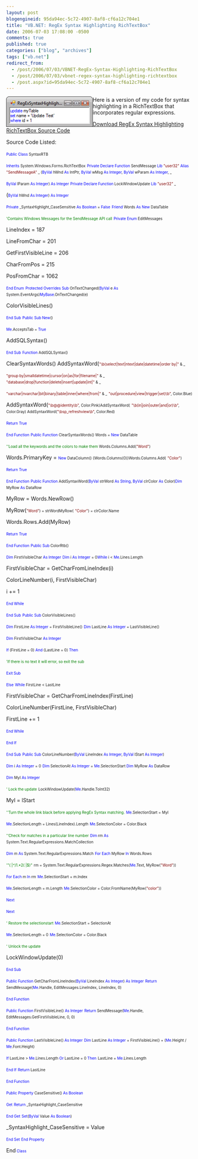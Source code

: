 ```yaml
---
layout: post
blogengineid: 95da94ec-5c72-4907-8af8-cf6a12c704e1
title: "VB.NET: RegEx Syntax Highlighting RichTextBox"
date: 2006-07-03 17:08:00 -0500
comments: true
published: true
categories: ["blog", "archives"]
tags: ["vb.net"]
redirect_from: 
  - /post/2006/07/03/VBNET-RegEx-Syntax-Highlighting-RichTextBox
  - /post/2006/07/03/vbnet-regex-syntax-highlighting-richtextbox
  - /post.aspx?id=95da94ec-5c72-4907-8af8-cf6a12c704e1
---
```

<!-- more -->

<img class="photosmall" src="/download/blog/1311/regexsyntaxhighlighter.png" border="0" alt="RegEx Syntax Highlighter" hspace="0" align="left" />Here is a version of my code for syntax highlighting in a RichTextBox that incorporates regular expressions.

 

<a href="/download/blog/1311/SyntaxRTB.vb.txt">Download RegEx Syntax Highlighting RichTextBox Source Code</a>

Source Code Listed:

<span style="color: #0000ff; font-size: x-small;">Public</span><span style="font-size: x-small;"> </span><span style="color: #0000ff; font-size: x-small;">Class</span><span style="font-size: x-small;"> SyntaxRTB</span><span style="font-size: x-small;">

<span style="color: #0000ff; font-size: x-small;">Inherits</span><span style="font-size: x-small;"> System.Windows.Forms.RichTextBox</span>
</span><span style="color: #0000ff; font-size: x-small;">Private</span><span style="font-size: x-small;"> </span><span style="color: #0000ff; font-size: x-small;">Declare</span><span style="font-size: x-small;"> </span><span style="color: #0000ff; font-size: x-small;">Function</span><span style="font-size: x-small;"> SendMessage </span><span style="color: #0000ff; font-size: x-small;">Lib</span><span style="font-size: x-small;"> </span><span style="color: #800000; font-size: x-small;">"user32"</span><span style="font-size: x-small;"> </span><span style="color: #0000ff; font-size: x-small;">Alias</span><span style="font-size: x-small;"> </span><span style="color: #800000; font-size: x-small;">"SendMessageA"</span><span style="font-size: x-small;"> _</span><span style="font-size: x-small;"> (</span><span style="color: #0000ff; font-size: x-small;">ByVal</span><span style="font-size: x-small;"> hWnd </span><span style="color: #0000ff; font-size: x-small;">As</span><span style="font-size: x-small;"> IntPtr, </span><span style="color: #0000ff; font-size: x-small;">ByVal</span><span style="font-size: x-small;"> wMsg </span><span style="color: #0000ff; font-size: x-small;">As</span><span style="font-size: x-small;"> </span><span style="color: #0000ff; font-size: x-small;">Integer</span><span style="font-size: x-small;">, </span><span style="color: #0000ff; font-size: x-small;">ByVal</span><span style="font-size: x-small;"> wParam </span><span style="color: #0000ff; font-size: x-small;">As</span><span style="font-size: x-small;"> </span><span style="color: #0000ff; font-size: x-small;">Integer</span><span style="font-size: x-small;">, _</span><span style="font-size: x-small;">

<span style="color: #0000ff; font-size: x-small;">ByVal</span><span style="font-size: x-small;"> lParam </span><span style="color: #0000ff; font-size: x-small;">As</span><span style="font-size: x-small;"> </span><span style="color: #0000ff; font-size: x-small;">Integer</span><span style="font-size: x-small;">) </span><span style="color: #0000ff; font-size: x-small;">As</span><span style="font-size: x-small;"> </span><span style="color: #0000ff; font-size: x-small;">Integer</span>
</span><span style="color: #0000ff; font-size: x-small;">Private</span><span style="font-size: x-small;"> </span><span style="color: #0000ff; font-size: x-small;">Declare</span><span style="font-size: x-small;"> </span><span style="color: #0000ff; font-size: x-small;">Function</span><span style="font-size: x-small;"> LockWindowUpdate </span><span style="color: #0000ff; font-size: x-small;">Lib</span><span style="font-size: x-small;"> </span><span style="color: #800000; font-size: x-small;">"user32"</span><span style="font-size: x-small;"> _</span><span style="font-size: x-small;">

(<span style="color: #0000ff; font-size: x-small;">ByVal</span><span style="font-size: x-small;"> hWnd </span><span style="color: #0000ff; font-size: x-small;">As</span><span style="font-size: x-small;"> </span><span style="color: #0000ff; font-size: x-small;">Integer</span><span style="font-size: x-small;">) </span><span style="color: #0000ff; font-size: x-small;">As</span><span style="font-size: x-small;"> </span><span style="color: #0000ff; font-size: x-small;">Integer</span>
</span><span style="font-size: x-small;">

<span style="color: #0000ff; font-size: x-small;">Private</span><span style="font-size: x-small;"> _SyntaxHighlight_CaseSensitive </span><span style="color: #0000ff; font-size: x-small;">As</span><span style="font-size: x-small;"> </span><span style="color: #0000ff; font-size: x-small;">Boolean</span><span style="font-size: x-small;"> = </span><span style="color: #0000ff; font-size: x-small;">False</span>
</span><span style="color: #0000ff; font-size: x-small;">Friend</span><span style="font-size: x-small;"> Words </span><span style="color: #0000ff; font-size: x-small;">As</span><span style="font-size: x-small;"> </span><span style="color: #0000ff; font-size: x-small;">New</span><span style="font-size: x-small;"> DataTable</span><span style="font-size: x-small;">

<span style="color: #008000; font-size: x-small;">'Contains Windows Messages for the SendMessage API call</span>
</span><span style="color: #0000ff; font-size: x-small;">Private</span><span style="font-size: x-small;"> </span><span style="color: #0000ff; font-size: x-small;">Enum</span><span style="font-size: x-small;"> EditMessages</span><span style="font-size: x-small;">

LineIndex = 187

LineFromChar = 201

GetFirstVisibleLine = 206

CharFromPos = 215

PosFromChar = 1062

<span style="color: #0000ff; font-size: x-small;">End</span><span style="font-size: x-small;"> </span><span style="color: #0000ff; font-size: x-small;">Enum</span>
</span><span style="color: #0000ff; font-size: x-small;">Protected</span><span style="font-size: x-small;"> </span><span style="color: #0000ff; font-size: x-small;">Overrides</span><span style="font-size: x-small;"> </span><span style="color: #0000ff; font-size: x-small;">Sub</span><span style="font-size: x-small;"> OnTextChanged(</span><span style="color: #0000ff; font-size: x-small;">ByVal</span><span style="font-size: x-small;"> e </span><span style="color: #0000ff; font-size: x-small;">As</span><span style="font-size: x-small;"> System.EventArgs)</span><span style="color: #0000ff; font-size: x-small;">MyBase</span><span style="font-size: x-small;">.OnTextChanged(e)</span><span style="font-size: x-small;">

ColorVisibleLines()

<span style="color: #0000ff; font-size: x-small;">End</span><span style="font-size: x-small;"> </span><span style="color: #0000ff; font-size: x-small;">Sub</span>
</span><span style="color: #0000ff; font-size: x-small;">Public</span><span style="font-size: x-small;"> </span><span style="color: #0000ff; font-size: x-small;">Sub</span><span style="font-size: x-small;"> </span><span style="color: #0000ff; font-size: x-small;">New</span><span style="font-size: x-small;">()</span><span style="font-size: x-small;">

<span style="color: #0000ff; font-size: x-small;">Me</span><span style="font-size: x-small;">.AcceptsTab = </span><span style="color: #0000ff; font-size: x-small;">True</span>
</span><span style="font-size: x-small;">

AddSQLSyntax()

<span style="color: #0000ff; font-size: x-small;">End</span><span style="font-size: x-small;"> </span><span style="color: #0000ff; font-size: x-small;">Sub</span>
</span><span style="color: #0000ff; font-size: x-small;">Function</span><span style="font-size: x-small;"> AddSQLSyntax()</span><span style="font-size: x-small;">

ClearSyntaxWords()
AddSyntaxWord(</span><span style="color: #800000; font-size: x-small;">"\b(select|text|ntext|date|datetime|order by|"</span><span style="font-size: x-small;"> &amp; _</span><span style="font-size: x-small;">

<span style="color: #800000; font-size: x-small;">"group by|smalldatetime|cursor|on|as|for|filename|"</span><span style="font-size: x-small;"> &amp; _</span>
</span><span style="color: #800000; font-size: x-small;">"database|drop|function|delete|insert|update|int|"</span><span style="font-size: x-small;"> &amp; _</span><span style="font-size: x-small;">

<span style="color: #800000; font-size: x-small;">"varchar|nvarchar|bit|binary|table|inner|where|from|"</span><span style="font-size: x-small;"> &amp; _</span>
</span><span style="color: #800000; font-size: x-small;">"out|procedure|view|trigger|set)\b"</span><span style="font-size: x-small;">, Color.Blue)</span><span style="font-size: x-small;">

AddSyntaxWord(<span style="color: #800000; font-size: x-small;">"\b@@identity\b"</span><span style="font-size: x-small;">, Color.Pink)AddSyntaxWord(</span>
</span><span style="color: #800000; font-size: x-small;">"\b(in|join|outer|and|or)\b"</span><span style="font-size: x-small;">, Color.Gray)</span><span style="font-size: x-small;"> AddSyntaxWord(</span><span style="color: #800000; font-size: x-small;">"\bsp_refreshview\b"</span><span style="font-size: x-small;">, Color.Red)</span><span style="font-size: x-small;">

<span style="color: #0000ff; font-size: x-small;">Return</span><span style="font-size: x-small;"> </span><span style="color: #0000ff; font-size: x-small;">True</span>
</span><span style="font-size: x-small;">

<span style="color: #0000ff; font-size: x-small;">End</span><span style="font-size: x-small;"> </span><span style="color: #0000ff; font-size: x-small;">Function</span>
</span><span style="color: #0000ff; font-size: x-small;">Public</span><span style="font-size: x-small;"> </span><span style="color: #0000ff; font-size: x-small;">Function</span><span style="font-size: x-small;"> ClearSyntaxWords()</span><span style="font-size: x-small;"> Words = </span><span style="color: #0000ff; font-size: x-small;">New</span><span style="font-size: x-small;"> DataTable</span><span style="font-size: x-small;">

<span style="color: #008000; font-size: x-small;">''Load all the keywords and the colors to make them </span>
</span><span style="font-size: x-small;">Words.Columns.Add(</span><span style="color: #800000; font-size: x-small;">"Word"</span><span style="font-size: x-small;">)</span><span style="font-size: x-small;">

Words.PrimaryKey = <span style="color: #0000ff; font-size: x-small;">New</span><span style="font-size: x-small;"> DataColumn() {Words.Columns(0)}Words.Columns.Add(</span>
</span><span style="color: #800000; font-size: x-small;">"Color"</span><span style="font-size: x-small;">)</span><span style="font-size: x-small;">

<span style="color: #0000ff; font-size: x-small;">Return</span><span style="font-size: x-small;"> </span><span style="color: #0000ff; font-size: x-small;">True</span>
</span><span style="font-size: x-small;">

<span style="color: #0000ff; font-size: x-small;">End</span><span style="font-size: x-small;"> </span><span style="color: #0000ff; font-size: x-small;">Function</span>
</span><span style="color: #0000ff; font-size: x-small;">Public</span><span style="font-size: x-small;"> </span><span style="color: #0000ff; font-size: x-small;">Function</span><span style="font-size: x-small;"> AddSyntaxWord(</span><span style="color: #0000ff; font-size: x-small;">ByVal</span><span style="font-size: x-small;"> strWord </span><span style="color: #0000ff; font-size: x-small;">As</span><span style="font-size: x-small;"> </span><span style="color: #0000ff; font-size: x-small;">String</span><span style="font-size: x-small;">, </span><span style="color: #0000ff; font-size: x-small;">ByVal</span><span style="font-size: x-small;"> clrColor </span><span style="color: #0000ff; font-size: x-small;">As</span><span style="font-size: x-small;"> Color)</span><span style="color: #0000ff; font-size: x-small;">Dim</span><span style="font-size: x-small;"> MyRow </span><span style="color: #0000ff; font-size: x-small;">As</span><span style="font-size: x-small;"> DataRow</span><span style="font-size: x-small;">

MyRow = Words.NewRow()

MyRow(<span style="color: #800000; font-size: x-small;">"Word"</span><span style="font-size: x-small;">) = strWordMyRow(</span>
</span><span style="color: #800000; font-size: x-small;">"Color"</span><span style="font-size: x-small;">) = clrColor.Name</span><span style="font-size: x-small;">

Words.Rows.Add(MyRow)

<span style="color: #0000ff; font-size: x-small;">Return</span><span style="font-size: x-small;"> </span><span style="color: #0000ff; font-size: x-small;">True</span>
</span><span style="font-size: x-small;">

<span style="color: #0000ff; font-size: x-small;">End</span><span style="font-size: x-small;"> </span><span style="color: #0000ff; font-size: x-small;">Function</span>
</span><span style="color: #0000ff; font-size: x-small;">Public</span><span style="font-size: x-small;"> </span><span style="color: #0000ff; font-size: x-small;">Sub</span><span style="font-size: x-small;"> ColorRtb()</span><span style="font-size: x-small;">

<span style="color: #0000ff; font-size: x-small;">Dim</span><span style="font-size: x-small;"> FirstVisibleChar </span><span style="color: #0000ff; font-size: x-small;">As</span><span style="font-size: x-small;"> </span><span style="color: #0000ff; font-size: x-small;">Integer</span>
</span><span style="color: #0000ff; font-size: x-small;">Dim</span><span style="font-size: x-small;"> i </span><span style="color: #0000ff; font-size: x-small;">As</span><span style="font-size: x-small;"> </span><span style="color: #0000ff; font-size: x-small;">Integer</span><span style="font-size: x-small;"> = 0</span><span style="color: #0000ff; font-size: x-small;">While</span><span style="font-size: x-small;"> i < </span><span style="color: #0000ff; font-size: x-small;">Me</span><span style="font-size: x-small;">.Lines.Length</span><span style="font-size: x-small;">

FirstVisibleChar = GetCharFromLineIndex(i)

ColorLineNumber(i, FirstVisibleChar)

i += 1

<span style="color: #0000ff; font-size: x-small;">End</span><span style="font-size: x-small;"> </span><span style="color: #0000ff; font-size: x-small;">While</span>
</span><span style="font-size: x-small;">

<span style="color: #0000ff; font-size: x-small;">End</span><span style="font-size: x-small;"> </span><span style="color: #0000ff; font-size: x-small;">Sub</span>
</span><span style="color: #0000ff; font-size: x-small;">Public</span><span style="font-size: x-small;"> </span><span style="color: #0000ff; font-size: x-small;">Sub</span><span style="font-size: x-small;"> ColorVisibleLines()</span><span style="font-size: x-small;">

<span style="color: #0000ff; font-size: x-small;">Dim</span><span style="font-size: x-small;"> FirstLine </span><span style="color: #0000ff; font-size: x-small;">As</span><span style="font-size: x-small;"> </span><span style="color: #0000ff; font-size: x-small;">Integer</span><span style="font-size: x-small;"> = FirstVisibleLine()</span>
</span><span style="color: #0000ff; font-size: x-small;">Dim</span><span style="font-size: x-small;"> LastLine </span><span style="color: #0000ff; font-size: x-small;">As</span><span style="font-size: x-small;"> </span><span style="color: #0000ff; font-size: x-small;">Integer</span><span style="font-size: x-small;"> = LastVisibleLine()</span><span style="font-size: x-small;">

<span style="color: #0000ff; font-size: x-small;">Dim</span><span style="font-size: x-small;"> FirstVisibleChar </span><span style="color: #0000ff; font-size: x-small;">As</span><span style="font-size: x-small;"> </span><span style="color: #0000ff; font-size: x-small;">Integer</span>
</span><span style="font-size: x-small;">

<span style="color: #0000ff; font-size: x-small;">If</span><span style="font-size: x-small;"> (FirstLine = 0) </span><span style="color: #0000ff; font-size: x-small;">And</span><span style="font-size: x-small;"> (LastLine = 0) </span><span style="color: #0000ff; font-size: x-small;">Then</span>
</span><span style="font-size: x-small;">

<span style="color: #008000; font-size: x-small;">'If there is no text it will error, so exit the sub</span>
</span><span style="font-size: x-small;">

<span style="color: #0000ff; font-size: x-small;">Exit</span><span style="font-size: x-small;"> </span><span style="color: #0000ff; font-size: x-small;">Sub</span>
</span><span style="font-size: x-small;">

<span style="color: #0000ff; font-size: x-small;">Else</span>
</span><span style="color: #0000ff; font-size: x-small;">While</span><span style="font-size: x-small;"> FirstLine < LastLine</span><span style="font-size: x-small;">

FirstVisibleChar = GetCharFromLineIndex(FirstLine)

ColorLineNumber(FirstLine, FirstVisibleChar)

FirstLine += 1

<span style="color: #0000ff; font-size: x-small;">End</span><span style="font-size: x-small;"> </span><span style="color: #0000ff; font-size: x-small;">While</span>
</span><span style="font-size: x-small;">

<span style="color: #0000ff; font-size: x-small;">End</span><span style="font-size: x-small;"> </span><span style="color: #0000ff; font-size: x-small;">If</span>
</span><span style="font-size: x-small;">

<span style="color: #0000ff; font-size: x-small;">End</span><span style="font-size: x-small;"> </span><span style="color: #0000ff; font-size: x-small;">Sub</span>
</span><span style="color: #0000ff; font-size: x-small;">Public</span><span style="font-size: x-small;"> </span><span style="color: #0000ff; font-size: x-small;">Sub</span><span style="font-size: x-small;"> ColorLineNumber(</span><span style="color: #0000ff; font-size: x-small;">ByVal</span><span style="font-size: x-small;"> LineIndex </span><span style="color: #0000ff; font-size: x-small;">As</span><span style="font-size: x-small;"> </span><span style="color: #0000ff; font-size: x-small;">Integer</span><span style="font-size: x-small;">, </span><span style="color: #0000ff; font-size: x-small;">ByVal</span><span style="font-size: x-small;"> lStart </span><span style="color: #0000ff; font-size: x-small;">As</span><span style="font-size: x-small;"> </span><span style="color: #0000ff; font-size: x-small;">Integer</span><span style="font-size: x-small;">)</span><span style="font-size: x-small;">

<span style="color: #0000ff; font-size: x-small;">Dim</span><span style="font-size: x-small;"> i </span><span style="color: #0000ff; font-size: x-small;">As</span><span style="font-size: x-small;"> </span><span style="color: #0000ff; font-size: x-small;">Integer</span><span style="font-size: x-small;"> = 0</span>
</span><span style="color: #0000ff; font-size: x-small;">Dim</span><span style="font-size: x-small;"> SelectionAt </span><span style="color: #0000ff; font-size: x-small;">As</span><span style="font-size: x-small;"> </span><span style="color: #0000ff; font-size: x-small;">Integer</span><span style="font-size: x-small;"> = </span><span style="color: #0000ff; font-size: x-small;">Me</span><span style="font-size: x-small;">.SelectionStart</span><span style="font-size: x-small;"> </span><span style="color: #0000ff; font-size: x-small;">Dim</span><span style="font-size: x-small;"> MyRow </span><span style="color: #0000ff; font-size: x-small;">As</span><span style="font-size: x-small;"> DataRow</span><span style="font-size: x-small;">

<span style="color: #0000ff; font-size: x-small;">Dim</span><span style="font-size: x-small;"> MyI </span><span style="color: #0000ff; font-size: x-small;">As</span><span style="font-size: x-small;"> </span><span style="color: #0000ff; font-size: x-small;">Integer</span>
</span><span style="font-size: x-small;">

<span style="color: #008000; font-size: x-small;">' Lock the update</span>
</span><span style="font-size: x-small;">LockWindowUpdate(</span><span style="color: #0000ff; font-size: x-small;">Me</span><span style="font-size: x-small;">.Handle.ToInt32)</span><span style="font-size: x-small;">

MyI = lStart

<span style="color: #008000; font-size: x-small;">''Turn the whole link black before applying RegEx Syntax matching.</span>
</span><span style="color: #0000ff; font-size: x-small;">Me</span><span style="font-size: x-small;">.SelectionStart = MyI</span><span style="font-size: x-small;">

<span style="color: #0000ff; font-size: x-small;">Me</span><span style="font-size: x-small;">.SelectionLength = Lines(LineIndex).Length</span>
</span><span style="color: #0000ff; font-size: x-small;">Me</span><span style="font-size: x-small;">.SelectionColor = Color.Black</span><span style="font-size: x-small;">

<span style="color: #008000; font-size: x-small;">''Check for matches in a particular line number</span>
</span><span style="color: #0000ff; font-size: x-small;">Dim</span><span style="font-size: x-small;"> rm </span><span style="color: #0000ff; font-size: x-small;">As</span><span style="font-size: x-small;"> System.Text.RegularExpressions.MatchCollection</span><span style="font-size: x-small;">

<span style="color: #0000ff; font-size: x-small;">Dim</span><span style="font-size: x-small;"> m </span><span style="color: #0000ff; font-size: x-small;">As</span><span style="font-size: x-small;"> System.Text.RegularExpressions.Match</span>
</span><span style="color: #0000ff; font-size: x-small;">For</span><span style="font-size: x-small;"> </span><span style="color: #0000ff; font-size: x-small;">Each</span><span style="font-size: x-small;"> MyRow </span><span style="color: #0000ff; font-size: x-small;">In</span><span style="font-size: x-small;"> Words.Rows</span><span style="font-size: x-small;">

<span style="color: #008000; font-size: x-small;">'"( |^)1.*2( |$)"</span>
</span><span style="font-size: x-small;">rm = System.Text.RegularExpressions.Regex.Matches(</span><span style="color: #0000ff; font-size: x-small;">Me</span><span style="font-size: x-small;">.Text, MyRow(</span><span style="color: #800000; font-size: x-small;">"Word"</span><span style="font-size: x-small;">))</span><span style="font-size: x-small;">

<span style="color: #0000ff; font-size: x-small;">For</span><span style="font-size: x-small;"> </span><span style="color: #0000ff; font-size: x-small;">Each</span><span style="font-size: x-small;"> m </span><span style="color: #0000ff; font-size: x-small;">In</span><span style="font-size: x-small;"> rm</span>
</span><span style="color: #0000ff; font-size: x-small;">Me</span><span style="font-size: x-small;">.SelectionStart = m.Index</span><span style="font-size: x-small;">

<span style="color: #0000ff; font-size: x-small;">Me</span><span style="font-size: x-small;">.SelectionLength = m.Length</span>
</span><span style="color: #0000ff; font-size: x-small;">Me</span><span style="font-size: x-small;">.SelectionColor = Color.FromName(MyRow(</span><span style="color: #800000; font-size: x-small;">"color"</span><span style="font-size: x-small;">))</span><span style="font-size: x-small;">

<span style="color: #0000ff; font-size: x-small;">Next</span>
</span><span style="font-size: x-small;">

<span style="color: #0000ff; font-size: x-small;">Next</span>
</span><span style="font-size: x-small;">

<span style="color: #008000; font-size: x-small;">' Restore the selectionstart</span>
</span><span style="color: #0000ff; font-size: x-small;">Me</span><span style="font-size: x-small;">.SelectionStart = SelectionAt</span><span style="font-size: x-small;">

<span style="color: #0000ff; font-size: x-small;">Me</span><span style="font-size: x-small;">.SelectionLength = 0</span>
</span><span style="color: #0000ff; font-size: x-small;">Me</span><span style="font-size: x-small;">.SelectionColor = Color.Black</span><span style="font-size: x-small;">

<span style="color: #008000; font-size: x-small;">' Unlock the update</span>
</span><span style="font-size: x-small;">

LockWindowUpdate(0)

<span style="color: #0000ff; font-size: x-small;">End</span><span style="font-size: x-small;"> </span><span style="color: #0000ff; font-size: x-small;">Sub</span>
</span><span style="font-size: x-small;">

<span style="color: #0000ff; font-size: x-small;">Public</span><span style="font-size: x-small;"> </span><span style="color: #0000ff; font-size: x-small;">Function</span><span style="font-size: x-small;"> GetCharFromLineIndex(</span><span style="color: #0000ff; font-size: x-small;">ByVal</span><span style="font-size: x-small;"> LineIndex </span><span style="color: #0000ff; font-size: x-small;">As</span><span style="font-size: x-small;"> </span><span style="color: #0000ff; font-size: x-small;">Integer</span><span style="font-size: x-small;">) </span><span style="color: #0000ff; font-size: x-small;">As</span><span style="font-size: x-small;"> </span><span style="color: #0000ff; font-size: x-small;">Integer</span>
</span><span style="color: #0000ff; font-size: x-small;">Return</span><span style="font-size: x-small;"> SendMessage(</span><span style="color: #0000ff; font-size: x-small;">Me</span><span style="font-size: x-small;">.Handle, EditMessages.LineIndex, LineIndex, 0)</span><span style="font-size: x-small;">

<span style="color: #0000ff; font-size: x-small;">End</span><span style="font-size: x-small;"> </span><span style="color: #0000ff; font-size: x-small;">Function</span>
</span><span style="font-size: x-small;">

<span style="color: #0000ff; font-size: x-small;">Public</span><span style="font-size: x-small;"> </span><span style="color: #0000ff; font-size: x-small;">Function</span><span style="font-size: x-small;"> FirstVisibleLine() </span><span style="color: #0000ff; font-size: x-small;">As</span><span style="font-size: x-small;"> </span><span style="color: #0000ff; font-size: x-small;">Integer</span>
</span><span style="color: #0000ff; font-size: x-small;">Return</span><span style="font-size: x-small;"> SendMessage(</span><span style="color: #0000ff; font-size: x-small;">Me</span><span style="font-size: x-small;">.Handle, EditMessages.GetFirstVisibleLine, 0, 0)</span><span style="font-size: x-small;">

<span style="color: #0000ff; font-size: x-small;">End</span><span style="font-size: x-small;"> </span><span style="color: #0000ff; font-size: x-small;">Function</span>
</span><span style="font-size: x-small;">

<span style="color: #0000ff; font-size: x-small;">Public</span><span style="font-size: x-small;"> </span><span style="color: #0000ff; font-size: x-small;">Function</span><span style="font-size: x-small;"> LastVisibleLine() </span><span style="color: #0000ff; font-size: x-small;">As</span><span style="font-size: x-small;"> </span><span style="color: #0000ff; font-size: x-small;">Integer</span>
</span><span style="color: #0000ff; font-size: x-small;">Dim</span><span style="font-size: x-small;"> LastLine </span><span style="color: #0000ff; font-size: x-small;">As</span><span style="font-size: x-small;"> </span><span style="color: #0000ff; font-size: x-small;">Integer</span><span style="font-size: x-small;"> = FirstVisibleLine() + (</span><span style="color: #0000ff; font-size: x-small;">Me</span><span style="font-size: x-small;">.Height / </span><span style="color: #0000ff; font-size: x-small;">Me</span><span style="font-size: x-small;">.Font.Height)</span><span style="font-size: x-small;">

<span style="color: #0000ff; font-size: x-small;">If</span><span style="font-size: x-small;"> LastLine > </span><span style="color: #0000ff; font-size: x-small;">Me</span><span style="font-size: x-small;">.Lines.Length </span><span style="color: #0000ff; font-size: x-small;">Or</span><span style="font-size: x-small;"> LastLine = 0 </span><span style="color: #0000ff; font-size: x-small;">Then</span>
</span><span style="font-size: x-small;">LastLine = </span><span style="color: #0000ff; font-size: x-small;">Me</span><span style="font-size: x-small;">.Lines.Length</span><span style="font-size: x-small;">

<span style="color: #0000ff; font-size: x-small;">End</span><span style="font-size: x-small;"> </span><span style="color: #0000ff; font-size: x-small;">If</span>
</span><span style="color: #0000ff; font-size: x-small;">Return</span><span style="font-size: x-small;"> LastLine</span><span style="font-size: x-small;">

<span style="color: #0000ff; font-size: x-small;">End</span><span style="font-size: x-small;"> </span><span style="color: #0000ff; font-size: x-small;">Function</span>
</span><span style="font-size: x-small;">

<span style="color: #0000ff; font-size: x-small;">Public</span><span style="font-size: x-small;"> </span><span style="color: #0000ff; font-size: x-small;">Property</span><span style="font-size: x-small;"> CaseSensitive() </span><span style="color: #0000ff; font-size: x-small;">As</span><span style="font-size: x-small;"> </span><span style="color: #0000ff; font-size: x-small;">Boolean</span>
</span><span style="font-size: x-small;">

<span style="color: #0000ff; font-size: x-small;">Get</span>
</span><span style="color: #0000ff; font-size: x-small;">Return</span><span style="font-size: x-small;"> _SyntaxHighlight_CaseSensitive</span><span style="font-size: x-small;">

<span style="color: #0000ff; font-size: x-small;">End</span><span style="font-size: x-small;"> </span><span style="color: #0000ff; font-size: x-small;">Get</span>
</span><span style="color: #0000ff; font-size: x-small;">Set</span><span style="font-size: x-small;">(</span><span style="color: #0000ff; font-size: x-small;">ByVal</span><span style="font-size: x-small;"> Value </span><span style="color: #0000ff; font-size: x-small;">As</span><span style="font-size: x-small;"> </span><span style="color: #0000ff; font-size: x-small;">Boolean</span><span style="font-size: x-small;">)</span><span style="font-size: x-small;">

_SyntaxHighlight_CaseSensitive = Value

<span style="color: #0000ff; font-size: x-small;">End</span><span style="font-size: x-small;"> </span><span style="color: #0000ff; font-size: x-small;">Set</span>
</span><span style="color: #0000ff; font-size: x-small;">End</span><span style="font-size: x-small;"> </span><span style="color: #0000ff; font-size: x-small;">Property</span><span style="color: #0000ff; font-size: x-small;">

End<span style="font-size: x-small;"> </span><span style="color: #0000ff; font-size: x-small;">Class</span>
</span>
